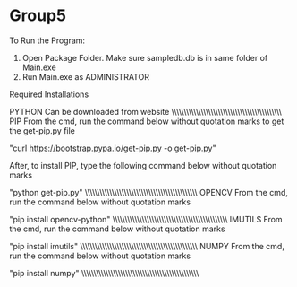 # Group5
To Run the Program:

1) Open Package Folder. Make sure sampledb.db is in same folder of Main.exe
2) Run Main.exe as ADMINISTRATOR



Required Installations

PYTHON
Can be downloaded from website
\\\\\\\\\\\\\\\\\\\\\\\\\\\\\\\\\\\\\\\\\\\\\\\\\\\\\\\\\\\\\\\\\\\\\\\\\\\\\\\\\\\\\\\\\\
PIP
From the cmd, run the command below without quotation marks to get the get-pip.py file

"curl https://bootstrap.pypa.io/get-pip.py -o get-pip.py"

After, to install PIP, type the following command below without quotation marks

"python get-pip.py"
\\\\\\\\\\\\\\\\\\\\\\\\\\\\\\\\\\\\\\\\\\\\\\\\\\\\\\\\\\\\\\\\\\\\\\\\\\\\\\\\\\\\\\\\\\\\
OPENCV
From the cmd, run the command below without quotation marks

"pip install opencv-python"
\\\\\\\\\\\\\\\\\\\\\\\\\\\\\\\\\\\\\\\\\\\\\\\\\\\\\\\\\\\\\\\\\\\\\\\\\\\\\\\\\\\\\\\\\\\\\\
IMUTILS 
From the cmd, run the command below without quotation marks

"pip install imutils"
\\\\\\\\\\\\\\\\\\\\\\\\\\\\\\\\\\\\\\\\\\\\\\\\\\\\\\\\\\\\\\\\\\\\\\\\\\\\\\\\\\\\\\\\\\\\\\\\
NUMPY
From the cmd, run the command below without quotation marks

"pip install numpy"
\\\\\\\\\\\\\\\\\\\\\\\\\\\\\\\\\\\\\\\\\\\\\\\\\\\\\\\\\\\\\\\\\\\\\\\\\\\\\\\\\\\\\\\\\\\\\\\\